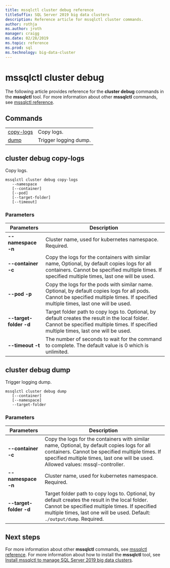 ```yaml
---
title: mssqlctl cluster debug reference
titleSuffix: SQL Server 2019 big data clusters
description: Reference article for mssqlctl cluster commands.
author: rothja
ms.author: jroth
manager: craigg
ms.date: 02/28/2019
ms.topic: reference
ms.prod: sql
ms.technology: big-data-cluster
---
```


# mssqlctl cluster debug

The following article provides reference for the **cluster debug** commands in the **mssqlctl** tool. For more information about other **mssqlctl** commands, see [mssqlctl reference](reference-mssqlctl.md).

## <a id="commands"></a> Commands

|||
|---|---|
| [copy-logs](#copy-logs) | Copy logs. |
| [dump](#dump) | Trigger logging dump. |

## <a id="copy-logs"></a> cluster debug copy-logs

Copy logs.

```
mssqlctl cluster debug copy-logs
   --namespace
   [--container]
   [--pod]
   [--target-folder]
   [--timeout]
```

### Parameters

| Parameters | Description |
|---|---|
| **--namespace -n** | Cluster name, used for kubernetes namespace. Required. |
| **--container -c** | Copy the logs for the containers with similar name, Optional, by default copies logs for all containers. Cannot be specified multiple times. If specified multiple times, last one will be used. |
| **--pod -p** | Copy the logs for the pods with similar name. Optional, by default copies logs for all pods. Cannot be specified multiple times. If specified multiple times, last one will be used. |
| **--target-folder -d** | Target folder path to copy logs to. Optional, by default creates the result in the local folder.  Cannot be specified multiple times. If specified multiple times, last one will be used. |
| **--timeout -t** | The number of seconds to wait for the command to complete. The default value is 0 which is unlimited. |

## <a id="dump"></a> cluster debug dump

Trigger logging dump.

```
mssqlctl cluster debug dump
   [--container]
   [--namespace]
   --target-folder
```

### Parameters

| Parameters | Description |
|---|---|
| **--container -c** | Copy the logs for the containers with similar name, Optional, by default copies logs for all containers. Cannot be specified multiple times. If specified multiple times, last one will be used.  Allowed values: mssql-controller. |
| **--namespace -n** | Cluster name, used for kubernetes namespace. Required. |
| **--target-folder -d** | Target folder path to copy logs to. Optional, by default creates the result in the local folder.  Cannot be specified multiple times. If specified multiple times, last one will be used.  Default: `./output/dump`. Required. |

## Next steps

For more information about other **mssqlctl** commands, see [mssqlctl reference](reference-mssqlctl.md). For more information about how to install the **mssqlctl** tool, see [Install mssqlctl to manage SQL Server 2019 big data clusters](deploy-install-mssqlctl.md).